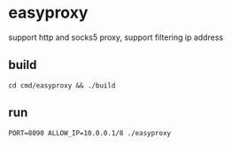 # easyproxy
support http and socks5 proxy, support filtering ip address

## build
`cd cmd/easyproxy && ./build`

## run
`PORT=8090 ALLOW_IP=10.0.0.1/8 ./easyproxy`
